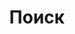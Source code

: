 ---
title: "Поиск"
slug: "search"
layout: "search"
outputs:
    - html
    - json
menu:
    main:
        weight: -70
        params:
            icon: search
---